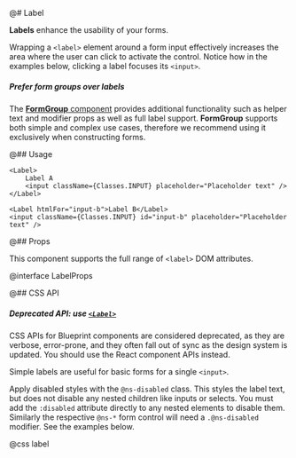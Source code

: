 @# Label

__Labels__ enhance the usability of your forms.

Wrapping a `<label>` element around a form input effectively increases the area where the user can click to activate
the control. Notice how in the examples below, clicking a label focuses its `<input>`.

<div class="@ns-callout @ns-intent-warning @ns-icon-warning-sign @ns-callout-has-body-content">
    <h5 class="@ns-heading">Prefer form groups over labels</h5>

The [__FormGroup__ component](#core/components/form-group) provides additional functionality such as helper text and
modifier props as well as full label support. __FormGroup__ supports both simple and complex use cases, therefore we
recommend using it exclusively when constructing forms.

</div>

@## Usage

```tsx
<Label>
    Label A
    <input className={Classes.INPUT} placeholder="Placeholder text" />
</Label>

<Label htmlFor="input-b">Label B</Label>
<input className={Classes.INPUT} id="input-b" placeholder="Placeholder text" />
```

@## Props

This component supports the full range of `<label>` DOM attributes.

@interface LabelProps

@## CSS API

<div class="@ns-callout @ns-intent-warning @ns-icon-warning-sign @ns-callout-has-body-content">
    <h5 class="@ns-heading">

Deprecated API: use [`<Label>`](#core/components/forms/label)

</h5>

CSS APIs for Blueprint components are considered deprecated, as they are verbose, error-prone, and they
often fall out of sync as the design system is updated. You should use the React component APIs instead.

</div>

Simple labels are useful for basic forms for a single `<input>`.

Apply disabled styles with the `@ns-disabled` class. This styles the label text, but does not disable any nested
children like inputs or selects. You must add the `:disabled` attribute directly to any nested elements to disable them.
Similarly the respective `@ns-*` form control will need a `.@ns-disabled` modifier. See the examples below.

@css label

